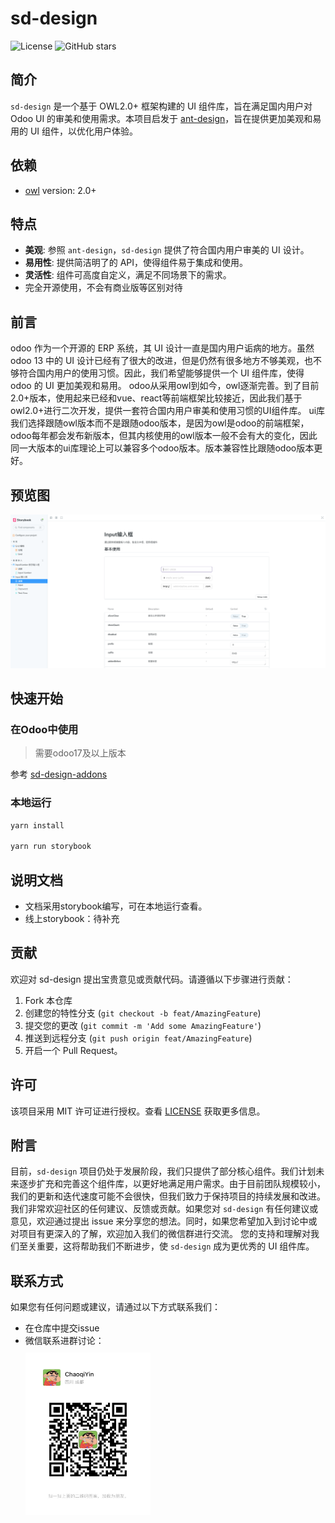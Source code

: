 # sd-design

![License](https://img.shields.io/github/license/source-dynamic/sd-design)
![GitHub stars](https://img.shields.io/github/stars/source-dynamic/sd-design)

## 简介

`sd-design` 是一个基于 OWL2.0+ 框架构建的 UI 组件库，旨在满足国内用户对 Odoo UI 的审美和使用需求。本项目启发于 [ant-design](https://github.com/ant-design/ant-design)，旨在提供更加美观和易用的 UI 组件，以优化用户体验。

## 依赖

- [owl](https://github.com/odoo/owl) version: 2.0+

## 特点

- **美观**: 参照 `ant-design`，`sd-design` 提供了符合国内用户审美的 UI 设计。
- **易用性**: 提供简洁明了的 API，使得组件易于集成和使用。
- **灵活性**: 组件可高度自定义，满足不同场景下的需求。
- 完全开源使用，不会有商业版等区别对待

## 前言

odoo 作为一个开源的 ERP 系统，其 UI 设计一直是国内用户诟病的地方。虽然 odoo 13 中的 UI 设计已经有了很大的改进，但是仍然有很多地方不够美观，也不够符合国内用户的使用习惯。因此，我们希望能够提供一个 UI 组件库，使得 odoo 的 UI 更加美观和易用。
odoo从采用owl到如今，owl逐渐完善。到了目前2.0+版本，使用起来已经和vue、react等前端框架比较接近，因此我们基于owl2.0+进行二次开发，提供一套符合国内用户审美和使用习惯的UI组件库。
ui库我们选择跟随owl版本而不是跟随odoo版本，是因为owl是odoo的前端框架，odoo每年都会发布新版本，但其内核使用的owl版本一般不会有大的变化，因此同一大版本的ui库理论上可以兼容多个odoo版本。版本兼容性比跟随odoo版本更好。

## 预览图

![sd-design](./assets/images/img.png)

## 快速开始

### 在Odoo中使用

> 需要odoo17及以上版本  

参考 [sd-design-addons](https://github.com/source-dynamic/sd-design-addons)



### 本地运行
```bash
yarn install

yarn run storybook
```

## 说明文档

- 文档采用storybook编写，可在本地运行查看。
- 线上storybook：待补充

## 贡献

欢迎对 sd-design 提出宝贵意见或贡献代码。请遵循以下步骤进行贡献：

1. Fork 本仓库
2. 创建您的特性分支 (`git checkout -b feat/AmazingFeature`)
3. 提交您的更改 (`git commit -m 'Add some AmazingFeature'`)
4. 推送到远程分支 (`git push origin feat/AmazingFeature`)
5. 开启一个 Pull Request。

## 许可
该项目采用 MIT 许可证进行授权。查看 [LICENSE](./LICENSE) 获取更多信息。

## 附言

目前，`sd-design` 项目仍处于发展阶段，我们只提供了部分核心组件。我们计划未来逐步扩充和完善这个组件库，以更好地满足用户需求。由于目前团队规模较小，我们的更新和迭代速度可能不会很快，但我们致力于保持项目的持续发展和改进。
我们非常欢迎社区的任何建议、反馈或贡献。如果您对 `sd-design` 有任何建议或意见，欢迎通过提出 issue 来分享您的想法。同时，如果您希望加入到讨论中或对项目有更深入的了解，欢迎加入我们的微信群进行交流。
您的支持和理解对我们至关重要，这将帮助我们不断进步，使 `sd-design` 成为更优秀的 UI 组件库。

## 联系方式

如果您有任何问题或建议，请通过以下方式联系我们：

- 在仓库中提交issue
- 微信联系进群讨论：
  <div>
    <img src="./assets/images/IMG_3775.JPG" alt="sd-design" style="margin-top: 10px" width="200" height="260">
  </div>
